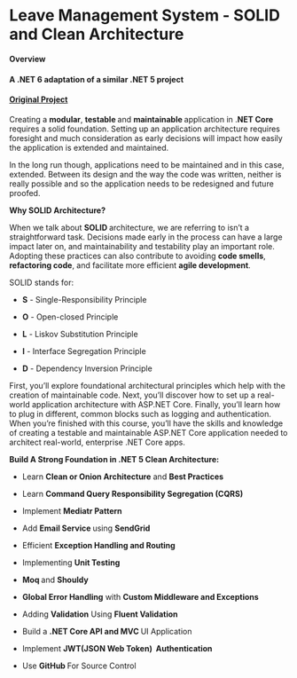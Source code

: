 <div class="text-center alert alert-dark">
    <h1 class="display-4">Leave Management System - SOLID and Clean Architecture</h1>
</div>
<div data-purpose="safely-set-inner-html:description:description">
    <p>
    <strong>Overview </strong>
        </p>
    <h4>A .NET 6 adaptation of a similar .NET 5 project</h4> <h4><a href="https://github.com/trevoirwilliams/HR.LeaveManagement.CleanArchitecture-dotnet5">Original Project</a></h4> 
    <p>Creating a <strong>modular</strong>, <strong>testable </strong>and <strong>maintainable </strong>application in .<strong>NET Core</strong> requires a solid foundation. Setting up an application architecture requires foresight and much consideration as early decisions will impact how easily the application is extended and maintained. </p><p>In the long run though, applications need to be maintained and in this case, extended. Between its design and the way the code was written, neither is really possible and so the application needs to be redesigned and future proofed. </p><p><strong>Why SOLID&nbsp;Architecture?</strong></p><p>When we talk about <strong>SOLID </strong>architecture, we are referring to isn’t a straightforward task. Decisions made early in the process can have a large impact later on, and maintainability and testability play an important role. Adopting these practices can also contribute to avoiding <strong>code smells</strong>, <strong>refactoring code</strong>, and facilitate more efficient <strong>agile development</strong>.</p><p>SOLID stands for:</p><ul><li><p><strong>S</strong> - Single-Responsibility Principle</p></li><li><p><strong>O</strong> - Open-closed Principle</p></li><li><p><strong>L</strong> - Liskov Substitution Principle</p></li><li><p><strong>I</strong> - Interface Segregation Principle</p></li><li><p><strong>D</strong> - Dependency Inversion Principle</p></li></ul><p>First, you’ll explore foundational architectural principles which help with the creation of maintainable code. Next, you’ll discover how to set up a real-world application architecture with ASP.NET Core. Finally, you’ll learn how to plug in different, common blocks such as logging and authentication. When you’re finished with this course, you’ll have the skills and knowledge of creating a testable and maintainable ASP.NET Core application needed to architect real-world, enterprise .NET Core apps.</p><p><strong>Build A Strong Foundation in .NET 5 Clean Architecture: </strong></p><ul><li><p>Learn <strong>Clean or Onion Architecture</strong> and <strong>Best Practices </strong></p></li><li><p>Learn <strong>Command Query Responsibility Segregation (CQRS)</strong></p></li><li><p>Implement <strong>Mediatr Pattern</strong></p></li><li><p>Add <strong>Email Service </strong>using <strong>SendGrid</strong></p></li><li><p>Efficient <strong>Exception Handling and Routing </strong></p></li><li><p>Implementing <strong>Unit Testing</strong></p></li><li><p><strong>Moq </strong>and <strong>Shouldy</strong></p></li><li><p><strong>Global Error Handling</strong> with <strong>Custom Middleware and Exceptions</strong></p></li><li><p>Adding <strong>Validation</strong> Using <strong>Fluent Validation</strong></p></li><li><p>Build a <strong>.NET Core API and MVC </strong>UI Application</p></li><li><p>Implement <strong>JWT(JSON Web Token)&nbsp; Authentication</strong></p></li><li><p>Use <strong>GitHub </strong>For Source Control</p></li></ul></div>

